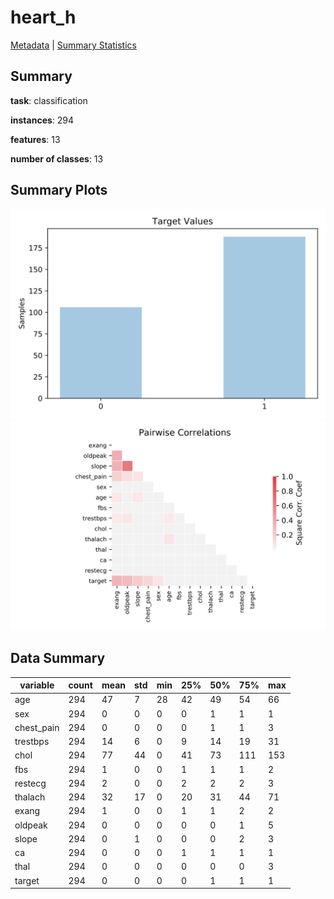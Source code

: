 # heart_h

[Metadata](metadata.yaml) | [Summary Statistics](summary_stats.csv)

## Summary

**task**: classification

**instances**: 294

**features**: 13

**number of classes**: 13

## Summary Plots

![Labels](label.svg)
![Corr](corr.svg)

## Data Summary

|	variable	|	count	|	mean	|	std	|	min	|	25%	|	50%	|	75%	|	max|
| --- | --- | --- | --- | --- | --- | --- | --- | --- |
|	age	|	294	|	47	|	7	|	28	|	42	|	49	|	54	|	66
|	sex	|	294	|	0	|	0	|	0	|	0	|	1	|	1	|	1
|	chest_pain	|	294	|	0	|	0	|	0	|	0	|	1	|	1	|	3
|	trestbps	|	294	|	14	|	6	|	0	|	9	|	14	|	19	|	31
|	chol	|	294	|	77	|	44	|	0	|	41	|	73	|	111	|	153
|	fbs	|	294	|	1	|	0	|	0	|	1	|	1	|	1	|	2
|	restecg	|	294	|	2	|	0	|	0	|	2	|	2	|	2	|	3
|	thalach	|	294	|	32	|	17	|	0	|	20	|	31	|	44	|	71
|	exang	|	294	|	1	|	0	|	0	|	1	|	1	|	2	|	2
|	oldpeak	|	294	|	0	|	0	|	0	|	0	|	0	|	1	|	5
|	slope	|	294	|	0	|	1	|	0	|	0	|	0	|	2	|	3
|	ca	|	294	|	0	|	0	|	0	|	1	|	1	|	1	|	1
|	thal	|	294	|	0	|	0	|	0	|	0	|	0	|	0	|	3
|	target	|	294	|	0	|	0	|	0	|	0	|	1	|	1	|	1
